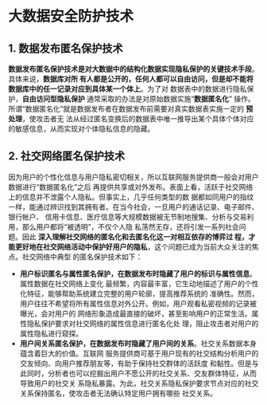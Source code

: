 大数据安全防护技术
===================================================================================
## 1. 数据发布匿名保护技术
**数据发布匿名保护技术是对大数据中的结构化数据实现隐私保护的关键技术手段**。具体来说，**数据库对所
有人都是公开的，任何人都可以自由访问，但是却不能将数据库中的任一记录对应到具体某一个体上**。为了对
数据表中的数据进行隐私保护，**自由访问型隐私保护** 通常采取的办法是对原始数据实施“**数据匿名化**”
操作。所谓“数据匿名化”就是数据发布者在数据发布前需要对真实数据表实施一定的 **预处理**，使攻击者无
法从经过匿名变换后的数据表中唯一推导出某个具体个体对应的敏感信息，从而实现对个体隐私信息的隐藏。

## 2. 社交网络匿名保护技术
因为用户的个性化信息与用户隐私密切相关，所以互联网服务提供商一般会对用户数据进行“数据匿名化”之后
再提供共享或对外发布。表面上看，活跃于社交网络上的信息并不泄露个人隐私。但事实上，几乎任何类型的数
据都如同用户的指纹一样，能通过辨识找到其拥有者。在当今社会，一旦用户的通话记录、电子邮件、银行帐户、
信用卡信息、医疗信息等大规模数据被无节制地搜集、分析与交易利用，那么用户都将“被透明”，不仅个人隐
私荡然无存，还将引发一系列社会问题。因此 **深入理解社交网络的匿名化和去匿名化这一对相互依存的博弈过
程，才能更好地在社交网络活动中保护好用户的隐私**，这个问题已成为当前大众关注的焦点。社交网络中典型
的匿名保护技术如下：
+ **用户标识匿名与属性匿名保护，在数据发布时隐藏了用户的标识与属性信息**。属性数据在社交网络上变化
最频繁，内容最丰富，它生动地描述了用户的个性化特征，能够帮助系统建立完整的用户轮廓，提高推荐系统的
准确性。然而，用户往往不希望将所有属性信息对外公开。例如，用户观看私密视频的记录被曝光，会对用户的
网络形象造成最直接的破坏，甚至影响用户的正常生活。属性隐私保护要求对社交网络的属性信息进行匿名化处
理，阻止攻击者对用户的属性隐私进行窥探。
+ **用户间关系匿名保护，在数据发布时隐藏了用户间的关系**。社交关系数据本身蕴含着巨大的价值。互联网
服务提供商可基于用户现有的社交结构分析用户的交友倾向、向用户推荐朋友等，有助于保持社交群体的活跃度
和黏性。但是与此同时，分析者也可以挖掘出用户不愿公开的社交关系、交友群体特征，从而导致用户的社交关
系隐私暴露。为此，社交关系隐私保护要求节点对应的社交关系保持匿名，使攻击者无法确认特定用户拥有哪些
社交关系。
